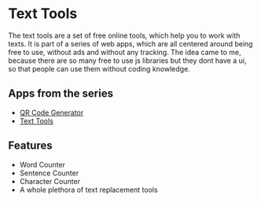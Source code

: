 # Text Tools

The text tools are a set of free online tools, which help you to work with texts.
It is part of a series of web apps, which are all centered around being free to use, without ads and without any tracking. The idea came to me, because there are so many free to use js libraries but they dont have a ui, so that people can use them without coding knowledge.

## Apps from the series

- [QR Code Generator](https://kyleklus.de/qr-code-generator)
- [Text Tools](https://kyleklus.de/text-tools)

## Features

- Word Counter
- Sentence Counter
- Character Counter
- A whole plethora of text replacement tools
